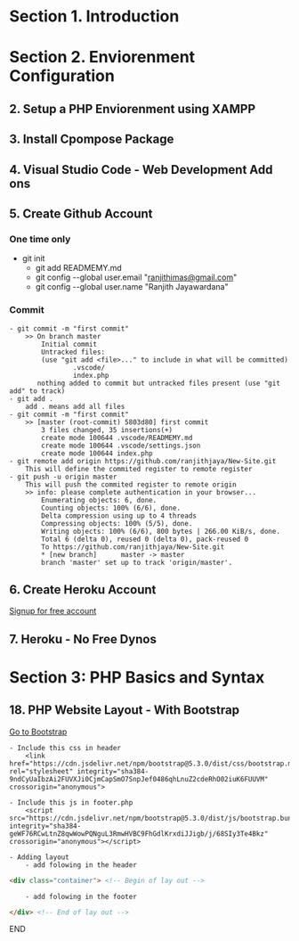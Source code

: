 # Section 1. Introduction

# Section 2. Enviorenment Configuration

## 2. Setup a PHP Enviorenment using XAMPP

## 3. Install Cpompose Package

## 4. Visual Studio Code - Web Development Add ons

## 5. Create Github Account

### One time only

- git init
  - git add READMEMY.md
  - git config --global user.email "ranjithimas@gmail.com"
  - git config --global user.name "Ranjith Jayawardana"

### Commit

    - git commit -m "first commit"
        >> On branch master
            Initial commit
            Untracked files:
            (use "git add <file>..." to include in what will be committed)
                    .vscode/
                    index.php
           nothing added to commit but untracked files present (use "git add" to track)
    - git add .
        add . means add all files
    - git commit -m "first commit"
        >> [master (root-commit) 5803d80] first commit
            3 files changed, 35 insertions(+)
            create mode 100644 .vscode/READMEMY.md
            create mode 100644 .vscode/settings.json
            create mode 100644 index.php
    - git remote add origin https://github.com/ranjithjaya/New-Site.git
        This will define the commited register to remote register
    - git push -u origin master
        This will push the commited register to remote origin
        >> info: please complete authentication in your browser...
            Enumerating objects: 6, done.
            Counting objects: 100% (6/6), done.
            Delta compression using up to 4 threads
            Compressing objects: 100% (5/5), done.
            Writing objects: 100% (6/6), 800 bytes | 266.00 KiB/s, done.
            Total 6 (delta 0), reused 0 (delta 0), pack-reused 0
            To https://github.com/ranjithjaya/New-Site.git
            * [new branch]      master -> master
            branch 'master' set up to track 'origin/master'.


## 6. Create Heroku Account
[Signup for free account](https://signup.heroku.com/login)

## 7. Heroku - No Free Dynos


# Section 3: PHP Basics and Syntax
## 18. PHP Website Layout - With Bootstrap
[Go to Bootstrap](https://getbootstrap.com)
    
    - Include this css in header
        <link href="https://cdn.jsdelivr.net/npm/bootstrap@5.3.0/dist/css/bootstrap.min.css" rel="stylesheet" integrity="sha384-9ndCyUaIbzAi2FUVXJi0CjmCapSmO7SnpJef0486qhLnuZ2cdeRhO02iuK6FUUVM" crossorigin="anonymous">
  
    - Include this js in footer.php
        <script src="https://cdn.jsdelivr.net/npm/bootstrap@5.3.0/dist/js/bootstrap.bundle.min.js" integrity="sha384-geWF76RCwLtnZ8qwWowPQNguL3RmwHVBC9FhGdlKrxdiJJigb/j/68SIy3Te4Bkz" crossorigin="anonymous"></script>

    - Adding layout
        - add folowing in the header
```` html
<div class="container"> <!-- Begin of lay out -->
````

        - add folowing in the footer
```` html
</div> <!-- End of lay out -->
````
END
